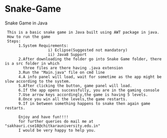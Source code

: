 # Snake-Game
Snake Game in Java

     This is a basic snake game in Java built using AWT package in java. 
     How to run the game
     Steps:
          1.System Requirements:
                       i) Eclipse(Suggested not mandatory)
                       ii) Java8 Support 
          2.After downloading the folder go into Snake Game folder, there is a src folder in which 
            three files are there having .java extension
          3.Run the "Main.java" file on cmd line 
          4.A info panel will load, wait for sometime as the app might be slow according to the system.
          5.After clicking the button, game panel will load.
          6.If the app opens successfully, you are in the gaming console
          7.Use arrow keys accordingly,the game is having 5 levels.
          8.Once you win all the levels,the game restarts.
          9.If in between something happens to snake then again game restarts.
          
          Enjoy and have fun!!!!
          for further queries do mail me at "sakhauri.cse18@chitkarauniversity.edu.in"
          I would be very happy to help you.
          
